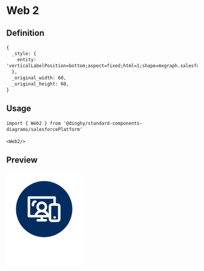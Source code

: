 # Web 2

## Definition

```
{
  _style: { 
    entity: 'verticalLabelPosition=bottom;aspect=fixed;html=1;shape=mxgraph.salesforce.web2;',
  },
  _original_width: 60,
  _original_height: 60,
}
```

## Usage

```
import { Web2 } from '@dinghy/standard-components-diagrams/salesforcePlatform'

<Web2/>
```

## Preview

<img src="./web-2.png" width="200"/>
